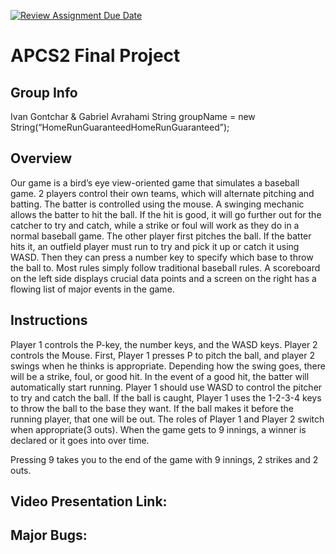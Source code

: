 [![Review Assignment Due Date](https://classroom.github.com/assets/deadline-readme-button-24ddc0f5d75046c5622901739e7c5dd533143b0c8e959d652212380cedb1ea36.svg)](https://classroom.github.com/a/syDSSnTt)
# APCS2 Final Project

## Group Info
Ivan Gontchar & Gabriel Avrahami
String groupName = new String(“HomeRunGuaranteedHomeRunGuaranteed”);

## Overview
Our game is a bird’s eye view-oriented game that simulates a baseball game. 2 players control their own teams, which will alternate pitching and batting. The batter is controlled using the mouse. A swinging mechanic allows the batter to hit the ball. If the hit is good, it will go further out for the catcher to try and catch, while a strike or foul will work as they do in a normal baseball game. The other player first pitches the ball. If the batter hits it, an outfield player must run to try and pick it up or catch it using WASD. Then they can press a number key to specify which base to throw the ball to. Most rules simply follow traditional baseball rules. A scoreboard on the left side displays crucial data points and a screen on the right has a flowing list of major events in the game.

## Instructions
Player 1 controls the P-key, the number keys, and the WASD keys. Player 2 controls the Mouse.
First, Player 1 presses P to pitch the ball, and player 2 swings when he thinks is appropriate.
Depending how the swing goes, there will be a strike, foul, or good hit.
In the event of a good hit, the batter will automatically start running.
Player 1 should use WASD to control the pitcher to try and catch the ball.
If the ball is caught, Player 1 uses the 1-2-3-4 keys to throw the ball to the base they want.
If the ball makes it before the running player, that one will be out.
The roles of Player 1 and Player 2 switch when appropriate(3 outs).
When the game gets to 9 innings, a winner is declared or it goes into over time.

Pressing 9 takes you to the end of the game with 9 innings, 2 strikes and 2 outs.

## Video Presentation Link:


## Major Bugs:
